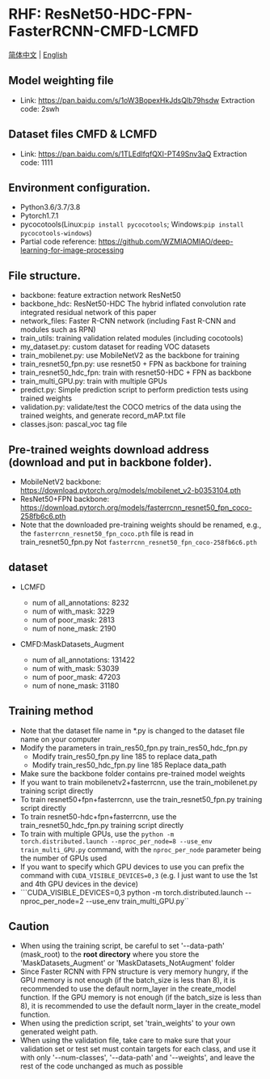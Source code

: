 # RHF: ResNet50-HDC-FPN-FasterRCNN-CMFD-LCMFD

[简体中文](https://github.com/shiningxy/RHF/blob/master/README_zh.md) | [English](https://github.com/shiningxy/RHF)

## Model weighting file

* Link: https://pan.baidu.com/s/1oW3BopexHkJdsQlb79hsdw Extraction code: 2swh


## Dataset files CMFD & LCMFD

* Link: https://pan.baidu.com/s/1TLEdIfqfQXI-PT49Snv3aQ Extraction code: 1111


## Environment configuration.
* Python3.6/3.7/3.8
* Pytorch1.7.1
* pycocotools(Linux:``pip install pycocotools``; Windows:``pip install pycocotools-windows``)
* Partial code reference: https://github.com/WZMIAOMIAO/deep-learning-for-image-processing

## File structure.
* backbone: feature extraction network ResNet50
* backbone_hdc: ResNet50-HDC The hybrid inflated convolution rate integrated residual network of this paper
* network_files: Faster R-CNN network (including Fast R-CNN and modules such as RPN)
* train_utils: training validation related modules (including cocotools)
* my_dataset.py: custom dataset for reading VOC datasets
* train_mobilenet.py: use MobileNetV2 as the backbone for training
* train_resnet50_fpn.py: use resnet50 + FPN as backbone for training
* train_resnet50_hdc_fpn: train with resnet50-HDC + FPN as backbone
* train_multi_GPU.py: train with multiple GPUs
* predict.py: Simple prediction script to perform prediction tests using trained weights
* validation.py: validate/test the COCO metrics of the data using the trained weights, and generate record_mAP.txt file
* classes.json: pascal_voc tag file


## Pre-trained weights download address (download and put in backbone folder).
* MobileNetV2 backbone: https://download.pytorch.org/models/mobilenet_v2-b0353104.pth
* ResNet50+FPN backbone: https://download.pytorch.org/models/fasterrcnn_resnet50_fpn_coco-258fb6c6.pth
* Note that the downloaded pre-training weights should be renamed, e.g., the ``fasterrcnn_resnet50_fpn_coco.pth`` file is read in train_resnet50_fpn.py
  Not ``fasterrcnn_resnet50_fpn_coco-258fb6c6.pth``
 
 
## dataset

* LCMFD 
  * num of all_annotations: 8232
  * num of with_mask: 3229
  * num of poor_mask: 2813
  * num of none_mask: 2190
        
* CMFD:MaskDatasets_Augment 
  * num of all_annotations: 131422
  * num of with_mask: 53039
  * num of poor_mask: 47203
  * num of none_mask: 31180


## Training method
* Note that the dataset file name in *.py is changed to the dataset file name on your computer
* Modify the parameters in train_res50_fpn.py train_res50_hdc_fpn.py
    * Modify train_res50_fpn.py line 185 to replace data_path
    * Modify train_res50_hdc_fpn.py line 185 Replace data_path
* Make sure the backbone folder contains pre-trained model weights
* If you want to train mobilenetv2+fasterrcnn, use the train_mobilenet.py training script directly
* To train resnet50+fpn+fasterrcnn, use the train_resnet50_fpn.py training script directly
* To train resnet50-hdc+fpn+fasterrcnn, use the train_resnet50_hdc_fpn.py training script directly
* To train with multiple GPUs, use the ``python -m torch.distributed.launch --nproc_per_node=8 --use_env train_multi_GPU.py`` command, with the ``nproc_per_node`` parameter being the number of GPUs used
* If you want to specify which GPU devices to use you can prefix the command with ``CUDA_VISIBLE_DEVICES=0,3`` (e.g. I just want to use the 1st and 4th GPU devices in the device)
* ```CUDA_VISIBLE_DEVICES=0,3 python -m torch.distributed.launch --nproc_per_node=2 --use_env train_multi_GPU.py``

## Caution
* When using the training script, be careful to set '--data-path' (mask_root) to the **root directory** where you store the 'MaskDatasets_Augment' or 'MaskDatasets_NotAugment' folder
* Since Faster RCNN with FPN structure is very memory hungry, if the GPU memory is not enough (if the batch_size is less than 8), it is recommended to use the default norm_layer in the create_model function.
  If the GPU memory is not enough (if the batch_size is less than 8), it is recommended to use the default norm_layer in the create_model function.
* When using the prediction script, set 'train_weights' to your own generated weight path.
* When using the validation file, take care to make sure that your validation set or test set must contain targets for each class, and use it with only '--num-classes', '--data-path' and '--weights', and leave the rest of the code unchanged as much as possible

